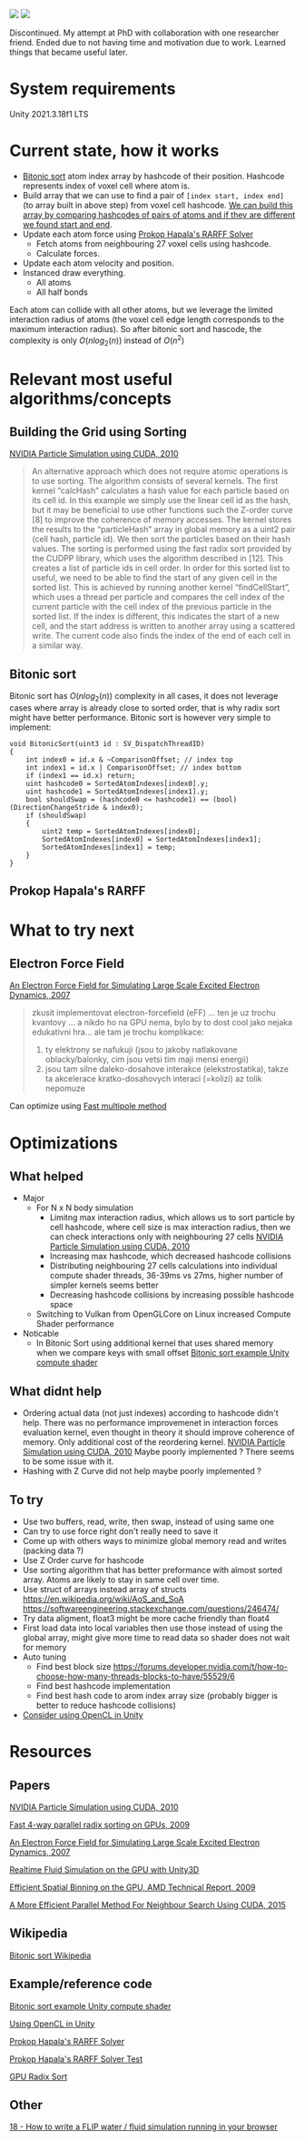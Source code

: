 
![](.images/Screenshot-2023-03-28.png)
![](.images/Screenshot-2023-02-18.png)

Discontinued. My attempt at PhD with collaboration with one researcher friend. Ended due to not having time and motivation due to work. Learned things that became useful later.

# System requirements
Unity 2021.3.18f1 LTS

# Current state, how it works
- [Bitonic sort][Bitonic sort Wikipedia] atom index array by hashcode of their position. Hashcode represents index of voxel cell where atom is. 
- Build array that we can use to find a pair of `[index start, index end]` (to array built in above step) from voxel cell hashcode. [We can build this array by comparing hashcodes of pairs of atoms and if they are different we found start and end][NVIDIA Particle Simulation using CUDA, 2010].
- Update each atom force using [Prokop Hapala's RARFF Solver]
	- Fetch atoms from neighbouring 27 voxel cells using hashcode.
	- Calculate forces.
- Update each atom velocity and position.
- Instanced draw everything.
	- All atoms
	- All half bonds

Each atom can collide with all other atoms, but we leverage the limited interaction radius of atoms (the voxel cell edge length corresponds to the maximum interaction radius). So after bitonic sort and hascode, the complexity is only $O(nlog_2(n))$ instead of $O(n^2)$

# Relevant most useful algorithms/concepts
## Building the Grid using Sorting 
[NVIDIA Particle Simulation using CUDA, 2010]
> An alternative approach which does not require atomic operations is to use sorting. The algorithm consists of several kernels. The first kernel “calcHash” calculates a hash value for each particle based on its cell id. In this example we simply use the linear cell id as the hash, but it may be beneficial to use other functions such the Z-order curve [8] to improve the coherence of memory accesses. The kernel stores the results to the “particleHash” array in global memory as a uint2 pair (cell hash, particle id). We then sort the particles based on their hash values. The sorting is performed using the fast radix sort provided by the CUDPP library, which uses the algorithm described in [12]. This creates a list of particle ids in cell order. In order for this sorted list to useful, we need to be able to find the start of any given cell in the sorted list. This is achieved by running another kernel “findCellStart”, which uses a thread per particle and compares the cell index of the current particle with the cell index of the previous particle in the sorted list. If the index is different, this indicates the start of a new cell, and the start address is written to another array using a scattered write. The current code also finds the index of the end of each cell in a similar way.

## Bitonic sort
Bitonic sort has $O(nlog_2(n))$ complexity in all cases, it does not leverage cases where array is already close to sorted order, that is why radix sort might have better performance. Bitonic sort is however very simple to implement:
```hlsl
void BitonicSort(uint3 id : SV_DispatchThreadID)
{
    int index0 = id.x & ~ComparisonOffset; // index top
	int index1 = id.x | ComparisonOffset; // index bottom
    if (index1 == id.x) return;    
    uint hashcode0 = SortedAtomIndexes[index0].y;
    uint hashcode1 = SortedAtomIndexes[index1].y;
    bool shouldSwap = (hashcode0 <= hashcode1) == (bool)(DirectionChangeStride & index0);
    if (shouldSwap)
    {
        uint2 temp = SortedAtomIndexes[index0];
        SortedAtomIndexes[index0] = SortedAtomIndexes[index1];
        SortedAtomIndexes[index1] = temp;
    }
}
```

## Prokop Hapala's RARFF


# What to try next
## Electron Force Field
[An Electron Force Field for Simulating Large Scale Excited Electron Dynamics, 2007]
> zkusit implementovat electron-forcefield (eFF) ... ten je uz trochu kvantovy ... a nikdo ho na GPU nema, bylo by to dost cool jako nejaka edukativni hra... ale tam je trochu komplikace:
> 1) ty elektrony se nafukuji (jsou to jakoby natlakovane oblacky/balonky, cim jsou vetsi tim maji mensi energii)
> 2) jsou tam silne daleko-dosahove interakce (elekstrostatika), takze ta akcelerace kratko-dosahovych interaci (=kolizi) az tolik nepomuze

Can optimize using [Fast multipole method](https://en.wikipedia.org/wiki/Fast_multipole_method)

# Optimizations

## What helped
- Major
  - For N x N body simulation
      - Limitng max interaction radius, which allows us to sort particle by cell hashcode, where cell size is max interaction radius, then we can check interactions only with neighbouring 27 cells [NVIDIA Particle Simulation using CUDA, 2010]
      - Increasing max hashcode, which decreased hashcode collisions
      - Distributing neighbouring 27 cells calculations into individual compute shader threads, 36-39ms vs 27ms, higher number of simpler kernels seems better
      - Decreasing hashcode collisions by increasing possible hashcode space
  - Switching to Vulkan from OpenGLCore on Linux increased Compute Shader performance
- Noticable
    - In Bitonic Sort using additional kernel that uses shared memory when we compare keys with small offset [Bitonic sort example Unity compute shader]

## What didnt help
- Ordering actual data (not just indexes) according to hashcode didn't help. There was no performance improvemenet in interaction forces evaluation kernel, even thought in theory it should improve coherence of memory. Only additional cost of the reordering kernel. [NVIDIA Particle Simulation using CUDA, 2010] Maybe poorly implemented ? There seems to be some issue with it.
- Hashing with Z Curve did not help maybe poorly implemented ?
## To try
- Use two buffers, read, write, then swap, instead of using same one
- Can try to use force right don't really need to save it
- Come up with others ways to minimize global memory read and writes (packing data ?)
- Use Z Order curve for hashcode
- Use sorting algorithm that has better preformance with almost sorted array. Atoms are likely to stay in same cell over time.
- Use struct of arrays instead array of structs https://en.wikipedia.org/wiki/AoS_and_SoA https://softwareengineering.stackexchange.com/questions/246474/
- Try data aligment, float3 might be more cache friendly than float4
- First load data into local variables then use those instead of using the global array, might give more time to read data so shader does not wait for memory
- Auto tuning
  - Find best block size
https://forums.developer.nvidia.com/t/how-to-choose-how-many-threads-blocks-to-have/55529/6
  - Find best hashcode implementation
  - Find best hash code to arom index array size (probably bigger is better to reduce hashcode collisions) 
- [Consider using OpenCL in Unity][Using OpenCL in Unity]


# Resources

## Papers

[NVIDIA Particle Simulation using CUDA, 2010]

[NVIDIA Particle Simulation using CUDA, 2010]: https://developer.download.nvidia.com/assets/cuda/files/particles.pdf

[Fast 4-way parallel radix sorting on GPUs, 2009]

[Fast 4-way parallel radix sorting on GPUs, 2009]:https://vgc.poly.edu/~csilva/papers/cgf.pdf

[An Electron Force Field for Simulating Large Scale Excited Electron Dynamics, 2007]

[An Electron Force Field for Simulating Large Scale Excited Electron Dynamics, 2007]:https://thesis.library.caltech.edu/1598/?fbclid=IwAR2ZoADYZzUbqnOLgEGWrlHrHGmFl805R1VBTvMnfogSYXCDGaHpTaE4fDY

[Realtime Fluid Simulation on the GPU with Unity3D]

[Realtime Fluid Simulation on the GPU with Unity3D]:https://pats.cs.cf.ac.uk/@archive_file?p=1680&n=final&f=1-report.pdf&SIG=fa08d62b19872176c2660cc5a71a96849e13dd3e1fb3ecbb7561aab23228ee74

[Efficient Spatial Binning on the GPU, AMD Technical Report, 2009]

[Efficient Spatial Binning on the GPU, AMD Technical Report, 2009]:https://www.chrisoat.com/papers/EfficientSpatialBinning.pdf

[A More Efficient Parallel Method For Neighbour Search Using CUDA, 2015]

[A More Efficient Parallel Method For Neighbour Search Using CUDA, 2015]:http://diglib.eg.org/bitstream/handle/10.2312/vriphys20151339/101-109.pdf?fbclid=IwAR26EUM2MlLdBVF2R-NkF0bjqqJYFX8tfkGLBqNXHNTqLG3fWdj0-wn-FoU

## Wikipedia

[Bitonic sort Wikipedia]

[Bitonic sort Wikipedia]:https://en.wikipedia.org/wiki/Bitonic_sorter

## Example/reference code

[Bitonic sort example Unity compute shader]

[Bitonic sort example Unity compute shader]:https://github.com/hiroakioishi/UnityGPUBitonicSort/blob/master/GPUBitonicSort/Assets/BitonicSortCS/BitonicSort.compute

[Using OpenCL in Unity]

[Using OpenCL in Unity]:https://forum.unity.com/threads/opencl-from-unity.720719/

[Prokop Hapala's RARFF Solver]

[Prokop Hapala's RARFF Solver]:https://github.com/ProkopHapala/SimpleSimulationEngine/blob/master/cpp/common/molecular/RARFF_SR.h

[Prokop Hapala's RARFF Solver Test]

[Prokop Hapala's RARFF Solver Test]:https://github.com/ProkopHapala/SimpleSimulationEngine/blob/master/cpp/sketches_SDL/Molecular/test_RARFF_SR.cpp

[GPU Radix Sort]

[GPU Radix Sort]:https://github.com/mark-poscablo/gpu-radix-sort

## Other

[18 - How to write a FLIP water / fluid simulation running in your browser]

[18 - How to write a FLIP water / fluid simulation running in your browser]:https://www.youtube.com/watch?v=XmzBREkK8kY